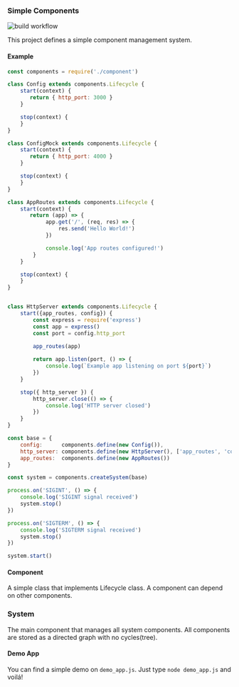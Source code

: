 ### Simple Components
![build workflow](https://github.com/leandroolgomes/simple_components/actions/workflows/build.yml/badge.svg)


This project defines a simple component management system.

#### Example
```javascript
const components = require('./component')

class Config extends components.Lifecycle {
    start(context) {
       return { http_port: 3000 }
    }

    stop(context) {
    }
}

class ConfigMock extends components.Lifecycle {
    start(context) {
       return { http_port: 4000 }
    }

    stop(context) {
    }
}

class AppRoutes extends components.Lifecycle {
    start(context) {
       return (app) => {
            app.get('/', (req, res) => {
                res.send('Hello World!')
            })

            console.log('App routes configured!')
        }
    }

    stop(context) {
    }
}


class HttpServer extends components.Lifecycle {
    start({app_routes, config}) {
        const express = require('express')
        const app = express()
        const port = config.http_port
        
        app_routes(app)

        return app.listen(port, () => {
            console.log(`Example app listening on port ${port}`)
        })
    }

    stop({ http_server }) {
        http_server.close(() => {
            console.log('HTTP server closed')
        })
    }
}

const base = {
    config:      components.define(new Config()),
    http_server: components.define(new HttpServer(), ['app_routes', 'config']),
    app_routes:  components.define(new AppRoutes())
}

const system = components.createSystem(base)

process.on('SIGINT', () => {
    console.log('SIGINT signal received')
    system.stop()
})

process.on('SIGTERM', () => {
    console.log('SIGTERM signal received')
    system.stop()
})

system.start()
```

#### Component
A simple class that implements Lifecycle class. A component can depend on other components.

### System
The main component that manages all system components. All components are stored as a directed graph with no cycles(tree).

#### Demo App
You can find a simple demo on `demo_app.js`. Just type `node demo_app.js` and voilá!
